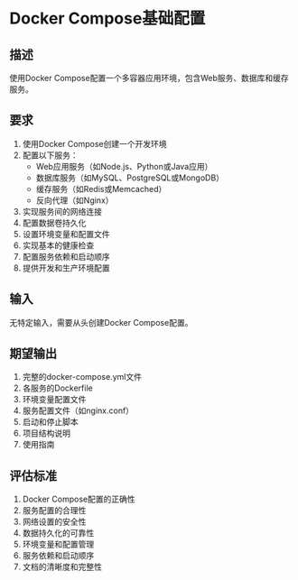# Docker Compose基础配置

## 描述
使用Docker Compose配置一个多容器应用环境，包含Web服务、数据库和缓存服务。

## 要求
1. 使用Docker Compose创建一个开发环境
2. 配置以下服务：
   - Web应用服务（如Node.js、Python或Java应用）
   - 数据库服务（如MySQL、PostgreSQL或MongoDB）
   - 缓存服务（如Redis或Memcached）
   - 反向代理（如Nginx）
3. 实现服务间的网络连接
4. 配置数据卷持久化
5. 设置环境变量和配置文件
6. 实现基本的健康检查
7. 配置服务依赖和启动顺序
8. 提供开发和生产环境配置

## 输入
无特定输入，需要从头创建Docker Compose配置。

## 期望输出
1. 完整的docker-compose.yml文件
2. 各服务的Dockerfile
3. 环境变量配置文件
4. 服务配置文件（如nginx.conf）
5. 启动和停止脚本
6. 项目结构说明
7. 使用指南

## 评估标准
1. Docker Compose配置的正确性
2. 服务配置的合理性
3. 网络设置的安全性
4. 数据持久化的可靠性
5. 环境变量和配置管理
6. 服务依赖和启动顺序
7. 文档的清晰度和完整性